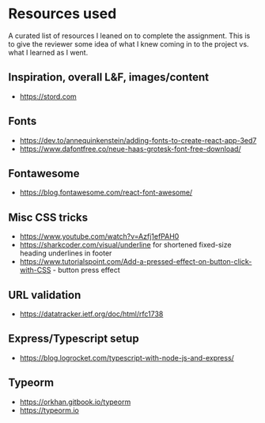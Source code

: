# Resources used

A curated list of resources I leaned on to complete the assignment.  This is to give the
reviewer some idea of what I knew coming in to the project vs. what I learned as I went.

## Inspiration, overall L&F, images/content
- https://stord.com

## Fonts
- https://dev.to/annequinkenstein/adding-fonts-to-create-react-app-3ed7
- https://www.dafontfree.co/neue-haas-grotesk-font-free-download/

## Fontawesome
- https://blog.fontawesome.com/react-font-awesome/

## Misc CSS tricks
- https://www.youtube.com/watch?v=Azfj1efPAH0
- https://sharkcoder.com/visual/underline for shortened fixed-size heading underlines in footer
- https://www.tutorialspoint.com/Add-a-pressed-effect-on-button-click-with-CSS - button press effect

## URL validation
- https://datatracker.ietf.org/doc/html/rfc1738

## Express/Typescript setup
- https://blog.logrocket.com/typescript-with-node-js-and-express/


## Typeorm
- https://orkhan.gitbook.io/typeorm
- https://typeorm.io
